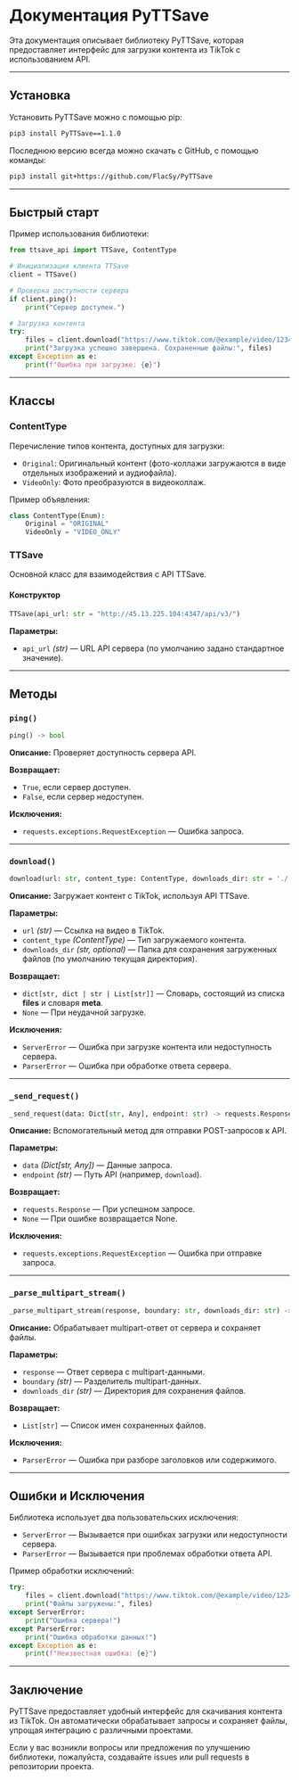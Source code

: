 Документация PyTTSave
=========================

Эта документация описывает библиотеку PyTTSave, которая предоставляет интерфейс для загрузки контента из TikTok с использованием API.

---

## Установка

Установить PyTTSave можно с помощью pip:

```bash
pip3 install PyTTSave==1.1.0
```

Последнюю версию всегда можно скачать с GitHub, с помощью команды:
```bash
pip3 install git+https://github.com/FlacSy/PyTTSave
```

---

## Быстрый старт

Пример использования библиотеки:

```python
from ttsave_api import TTSave, ContentType

# Инициализация клиента TTSave
client = TTSave()

# Проверка доступности сервера
if client.ping():
    print("Сервер доступен.")

# Загрузка контента
try:
    files = client.download("https://www.tiktok.com/@example/video/123456789", ContentType.Original)
    print("Загрузка успешно завершена. Сохраненные файлы:", files)
except Exception as e:
    print(f"Ошибка при загрузке: {e}")
```

---

## Классы

### ContentType

Перечисление типов контента, доступных для загрузки:

- `Original`: Оригинальный контент (фото-коллажи загружаются в виде отдельных изображений и аудиофайла).
- `VideoOnly`: Фото преобразуются в видеоколлаж.

Пример объявления:

```python
class ContentType(Enum):
    Original = "ORIGINAL"
    VideoOnly = "VIDEO_ONLY"
```

### TTSave

Основной класс для взаимодействия с API TTSave.

#### Конструктор

```python
TTSave(api_url: str = "http://45.13.225.104:4347/api/v3/")
```

**Параметры:**
- `api_url` *(str)* — URL API сервера (по умолчанию задано стандартное значение).

---

## Методы

### `ping()`

```python
ping() -> bool
```

**Описание:** Проверяет доступность сервера API.

**Возвращает:**
- `True`, если сервер доступен.
- `False`, если сервер недоступен.

**Исключения:**
- `requests.exceptions.RequestException` — Ошибка запроса.

---

### `download()`

```python
download(url: str, content_type: ContentType, downloads_dir: str = './') -> dict[str, dict | str | List[str]] | None
```

**Описание:** Загружает контент с TikTok, используя API TTSave.

**Параметры:**
- `url` *(str)* — Ссылка на видео в TikTok.
- `content_type` *(ContentType)* — Тип загружаемого контента.
- `downloads_dir` *(str, optional)* — Папка для сохранения загруженных файлов (по умолчанию текущая директория).

**Возвращает:**
- `dict[str, dict | str | List[str]]` — Словарь, состоящий из списка **files** и словаря **meta**.
- `None` — При неудачной загрузке.

**Исключения:**
- `ServerError` — Ошибка при загрузке контента или недоступность сервера.
- `ParserError` — Ошибка при обработке ответа сервера.

---

### `_send_request()`

```python
_send_request(data: Dict[str, Any], endpoint: str) -> requests.Response | None
```

**Описание:** Вспомогательный метод для отправки POST-запросов к API.

**Параметры:**
- `data` *(Dict[str, Any])* — Данные запроса.
- `endpoint` *(str)* — Путь API (например, `download`).

**Возвращает:**
- `requests.Response` —  При успешном запросе.
- `None` —  При ошибке возвращается None.

**Исключения:**
- `requests.exceptions.RequestException` — Ошибка при отправке запроса.

---

### `_parse_multipart_stream()`

```python
_parse_multipart_stream(response, boundary: str, downloads_dir: str) -> List[str]
```

**Описание:** Обрабатывает multipart-ответ от сервера и сохраняет файлы.

**Параметры:**
- `response` — Ответ сервера с multipart-данными.
- `boundary` *(str)* — Разделитель multipart-данных.
- `downloads_dir` *(str)* — Директория для сохранения файлов.

**Возвращает:**
- `List[str]` — Список имен сохраненных файлов.

**Исключения:**
- `ParserError` — Ошибка при разборе заголовков или содержимого.

---

## Ошибки и Исключения

Библиотека использует два пользовательских исключения:

- `ServerError` — Вызывается при ошибках загрузки или недоступности сервера.
- `ParserError` — Вызывается при проблемах обработки ответа API.

Пример обработки исключений:

```python
try:
    files = client.download("https://www.tiktok.com/@example/video/123456789", ContentType.Original)
    print("Файлы загружены:", files)
except ServerError:
    print("Ошибка сервера!")
except ParserError:
    print("Ошибка обработки данных!")
except Exception as e:
    print(f"Неизвестная ошибка: {e}")
```

---

## Заключение

PyTTSave предоставляет удобный интерфейс для скачивания контента из TikTok. Он автоматически обрабатывает запросы и сохраняет файлы, упрощая интеграцию с различными проектами.

Если у вас возникли вопросы или предложения по улучшению библиотеки, пожалуйста, создавайте issues или pull requests в репозитории проекта.
